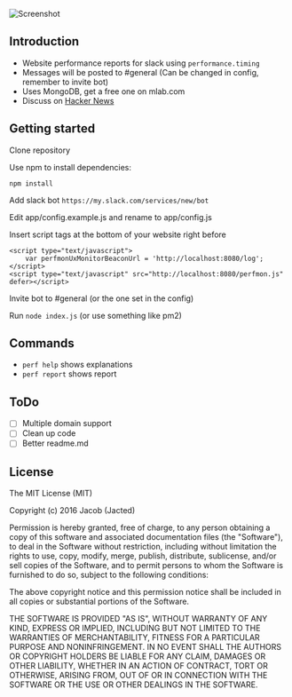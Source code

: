![Screenshot](https://raw.githubusercontent.com/jacted/perf-mon/master/example/screenshot1.png)

## Introduction

- Website performance reports for slack using ```performance.timing```
- Messages will be posted to #general (Can be changed in config, remember to invite bot)
- Uses MongoDB, get a free one on mlab.com
- Discuss on [Hacker News](https://news.ycombinator.com/item?id=12438895)

## Getting started

Clone repository

Use npm to install dependencies:

```
npm install
```
Add slack bot ```https://my.slack.com/services/new/bot```

Edit app/config.example.js and rename to app/config.js

Insert script tags at the bottom of your website right before </body>

```
<script type="text/javascript">
	var perfmonUxMonitorBeaconUrl = 'http://localhost:8080/log';
</script>
<script type="text/javascript" src="http://localhost:8080/perfmon.js" defer></script>
```
Invite bot to #general (or the one set in the config)

Run ```node index.js``` (or use something like pm2)

## Commands
- ```perf help``` shows explanations
- ```perf report``` shows report

## ToDo

- [ ] Multiple domain support
- [ ] Clean up code
- [ ] Better readme.md

## License
The MIT License (MIT)

Copyright (c) 2016 Jacob (Jacted)

Permission is hereby granted, free of charge, to any person obtaining a copy of this software and associated documentation files (the "Software"), to deal in the Software without restriction, including without limitation the rights to use, copy, modify, merge, publish, distribute, sublicense, and/or sell copies of the Software, and to permit persons to whom the Software is furnished to do so, subject to the following conditions:

The above copyright notice and this permission notice shall be included in all copies or substantial portions of the Software.

THE SOFTWARE IS PROVIDED "AS IS", WITHOUT WARRANTY OF ANY KIND, EXPRESS OR IMPLIED, INCLUDING BUT NOT LIMITED TO THE WARRANTIES OF MERCHANTABILITY, FITNESS FOR A PARTICULAR PURPOSE AND NONINFRINGEMENT. IN NO EVENT SHALL THE AUTHORS OR COPYRIGHT HOLDERS BE LIABLE FOR ANY CLAIM, DAMAGES OR OTHER LIABILITY, WHETHER IN AN ACTION OF CONTRACT, TORT OR OTHERWISE, ARISING FROM, OUT OF OR IN CONNECTION WITH THE SOFTWARE OR THE USE OR OTHER DEALINGS IN THE SOFTWARE.